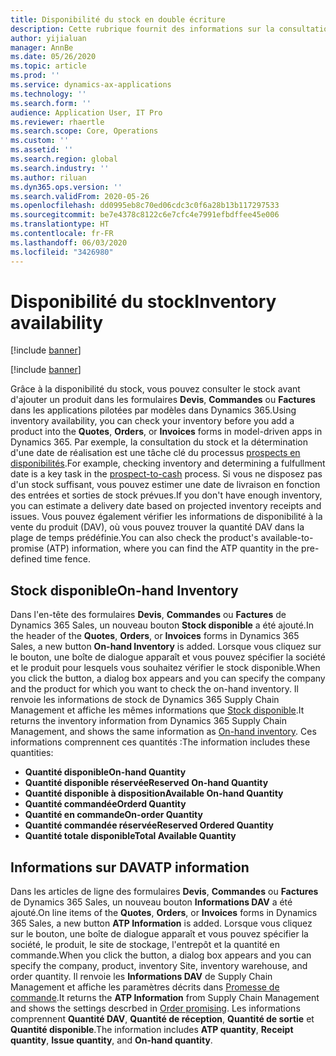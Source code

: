 ```yaml
---
title: Disponibilité du stock en double écriture
description: Cette rubrique fournit des informations sur la consultation de la disponibilité du stock en double écriture.
author: yijialuan
manager: AnnBe
ms.date: 05/26/2020
ms.topic: article
ms.prod: ''
ms.service: dynamics-ax-applications
ms.technology: ''
ms.search.form: ''
audience: Application User, IT Pro
ms.reviewer: rhaertle
ms.search.scope: Core, Operations
ms.custom: ''
ms.assetid: ''
ms.search.region: global
ms.search.industry: ''
ms.author: riluan
ms.dyn365.ops.version: ''
ms.search.validFrom: 2020-05-26
ms.openlocfilehash: dd0995eb8c70ed06cdc3c0f6a28b13b117297533
ms.sourcegitcommit: be7e4378c8122c6e7cfc4e7991efbdffee45e006
ms.translationtype: HT
ms.contentlocale: fr-FR
ms.lasthandoff: 06/03/2020
ms.locfileid: "3426980"
---
```

# <a name="inventory-availability"></a><span data-ttu-id="5a90a-103">Disponibilité du stock</span><span class="sxs-lookup"><span data-stu-id="5a90a-103">Inventory availability</span></span>

[!include [banner](../../includes/banner.md)]

[!include [banner](../../includes/preview-banner.md)]

<span data-ttu-id="5a90a-104">Grâce à la disponibilité du stock, vous pouvez consulter le stock avant d'ajouter un produit dans les formulaires **Devis**, **Commandes** ou **Factures** dans les applications pilotées par modèles dans Dynamics 365.</span><span class="sxs-lookup"><span data-stu-id="5a90a-104">Using inventory availability, you can check your inventory before you add a product into the **Quotes**, **Orders**, or **Invoices** forms in model-driven apps in Dynamics 365.</span></span> <span data-ttu-id="5a90a-105">Par exemple, la consultation du stock et la détermination d'une date de réalisation est une tâche clé du processus [prospects en disponibilités](dual-write-prospect-to-cash.md).</span><span class="sxs-lookup"><span data-stu-id="5a90a-105">For example, checking inventory and determining a fulfullment date is a key task in the [prospect-to-cash](dual-write-prospect-to-cash.md) process.</span></span> <span data-ttu-id="5a90a-106">Si vous ne disposez pas d'un stock suffisant, vous pouvez estimer une date de livraison en fonction des entrées et sorties de stock prévues.</span><span class="sxs-lookup"><span data-stu-id="5a90a-106">If you don't have enough inventory, you can estimate a delivery date based on projected inventory receipts and issues.</span></span> <span data-ttu-id="5a90a-107">Vous pouvez également vérifier les informations de disponibilité à la vente du produit (DAV), où vous pouvez trouver la quantité DAV dans la plage de temps prédéfinie.</span><span class="sxs-lookup"><span data-stu-id="5a90a-107">You can also check the product's available-to-promise (ATP) information, where you can find the ATP quantity in the pre-defined time fence.</span></span>

## <a name="on-hand-inventory"></a><span data-ttu-id="5a90a-108">Stock disponible</span><span class="sxs-lookup"><span data-stu-id="5a90a-108">On-hand Inventory</span></span> 

<span data-ttu-id="5a90a-109">Dans l'en-tête des formulaires **Devis**, **Commandes** ou **Factures** de Dynamics 365 Sales, un nouveau bouton **Stock disponible** a été ajouté.</span><span class="sxs-lookup"><span data-stu-id="5a90a-109">In the header of the **Quotes**, **Orders**, or **Invoices** forms in Dynamics 365 Sales, a new button **On-hand Inventory** is added.</span></span> <span data-ttu-id="5a90a-110">Lorsque vous cliquez sur le bouton, une boîte de dialogue apparaît et vous pouvez spécifier la société et le produit pour lesquels vous souhaitez vérifier le stock disponible.</span><span class="sxs-lookup"><span data-stu-id="5a90a-110">When you click the button, a dialog box appears and you can specify the company and the product for which you want to check the on-hand inventory.</span></span> <span data-ttu-id="5a90a-111">Il renvoie les informations de stock de Dynamics 365 Supply Chain Management et affiche les mêmes informations que [Stock disponible](../../../../supply-chain/inventory/tasks/check-availability-stock.md).</span><span class="sxs-lookup"><span data-stu-id="5a90a-111">It returns the inventory information from Dynamics 365 Supply Chain Management, and shows the same information as [On-hand inventory](../../../../supply-chain/inventory/tasks/check-availability-stock.md).</span></span> <span data-ttu-id="5a90a-112">Ces informations comprennent ces quantités :</span><span class="sxs-lookup"><span data-stu-id="5a90a-112">The information includes these quantities:</span></span>

- <span data-ttu-id="5a90a-113">**Quantité disponible**</span><span class="sxs-lookup"><span data-stu-id="5a90a-113">**On-hand Quantity**</span></span>
- <span data-ttu-id="5a90a-114">**Quantité disponible réservée**</span><span class="sxs-lookup"><span data-stu-id="5a90a-114">**Reserved On-hand Quantity**</span></span>
- <span data-ttu-id="5a90a-115">**Quantité disponible à disposition**</span><span class="sxs-lookup"><span data-stu-id="5a90a-115">**Available On-hand Quantity**</span></span>
- <span data-ttu-id="5a90a-116">**Quantité commandée**</span><span class="sxs-lookup"><span data-stu-id="5a90a-116">**Orderd Quantity**</span></span>
- <span data-ttu-id="5a90a-117">**Quantité en commande**</span><span class="sxs-lookup"><span data-stu-id="5a90a-117">**On-order Quantity**</span></span>
- <span data-ttu-id="5a90a-118">**Quantité commandée réservée**</span><span class="sxs-lookup"><span data-stu-id="5a90a-118">**Reserved Ordered Quantity**</span></span>
- <span data-ttu-id="5a90a-119">**Quantité totale disponible**</span><span class="sxs-lookup"><span data-stu-id="5a90a-119">**Total Available Quantity**</span></span>

## <a name="atp-information"></a><span data-ttu-id="5a90a-120">Informations sur DAV</span><span class="sxs-lookup"><span data-stu-id="5a90a-120">ATP information</span></span>

<span data-ttu-id="5a90a-121">Dans les articles de ligne des formulaires **Devis**, **Commandes** ou **Factures** de Dynamics 365 Sales, un nouveau bouton **Informations DAV** a été ajouté.</span><span class="sxs-lookup"><span data-stu-id="5a90a-121">On line items of the **Quotes**, **Orders**, or **Invoices** forms in Dynamics 365 Sales, a new button **ATP Information** is added.</span></span> <span data-ttu-id="5a90a-122">Lorsque vous cliquez sur le bouton, une boîte de dialogue apparaît et vous pouvez spécifier la société, le produit, le site de stockage, l'entrepôt et la quantité en commande.</span><span class="sxs-lookup"><span data-stu-id="5a90a-122">When you click the button, a dialog box appears and you can specify the company, product, inventory Site, inventory warehouse, and order quantity.</span></span> <span data-ttu-id="5a90a-123">Il renvoie les **Informations DAV** de Supply Chain Management et affiche les paramètres décrits dans [Promesse de commande](../../../../supply-chain/sales-marketing/delivery-dates-available-promise-calculations.md#atp-calculations).</span><span class="sxs-lookup"><span data-stu-id="5a90a-123">It returns the **ATP Information** from Supply Chain Management and shows the settings descrbed in [Order promising](../../../../supply-chain/sales-marketing/delivery-dates-available-promise-calculations.md#atp-calculations).</span></span> <span data-ttu-id="5a90a-124">Les informations comprennent **Quantité DAV**, **Quantité de réception**, **Quantité de sortie** et **Quantité disponible**.</span><span class="sxs-lookup"><span data-stu-id="5a90a-124">The information includes **ATP quantity**, **Receipt quantity**, **Issue quantity**, and **On-hand quantity**.</span></span>
